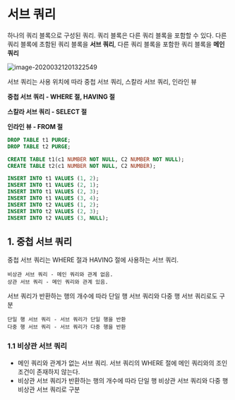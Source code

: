 # 서브 쿼리

하나의 쿼리 블록으로 구성된 쿼리. 쿼리 블록은 다른 쿼리 블록을 포함할 수 있다. 다른 쿼리 블록에 초함된 쿼리 블록을 **서브 쿼리**, 다른 쿼리 블록을 포함한 쿼리 블록을 **메인 쿼리**



![image-20200321201322549](https://tva1.sinaimg.cn/large/00831rSTgy1gd1rhfhsmcj30z40f6thl.jpg)



서브 쿼리는 사용 위치에 따라 중첩 서브 쿼리, 스칼라 서브 쿼리, 인라인 뷰



**중첩 서브 쿼리 - WHERE 절, HAVING 절**

**스칼라 서브 쿼리 - SELECT 절**

**인라인 뷰 - FROM 절**



```sql
DROP TABLE t1 PURGE;
DROP TABLE t2 PURGE;

CREATE TABLE t1(c1 NUMBER NOT NULL, C2 NUMBER NOT NULL);
CREATE TABLE t2(c1 NUMBER NOT NULL, C2 NUMBER);

INSERT INTO t1 VALUES (1, 2);
INSERT INTO t1 VALUES (2, 1);
INSERT INTO t1 VALUES (2, 3);
INSERT INTO t1 VALUES (3, 4);
INSERT INTO t2 VALUES (1, 2);
INSERT INTO t2 VALUES (2, 3);
INSERT INTO t2 VALUES (3, NULL);
```

## 1. 중첩 서브 쿼리

중첩 서브 쿼리는 WHERE 절과 HAVING 절에 사용하는 서브 쿼리.

```
비상관 서브 쿼리 - 메인 쿼리와 관계 없음.
상관 서브 쿼리 - 메인 쿼리와 관계 있음.
```

서브 쿼리가 반환하는 행의 개수에 따라 단일 행 서브 쿼리와 다중 행 서브 쿼리로도 구분

```
단일 행 서브 쿼리 - 서브 쿼리가 단일 행을 반환
다중 행 서브 쿼리 - 서브 쿼리가 다중 행을 반환
```

### 1.1 비상관 서브 쿼리

- 메인 쿼리와 관계가 없는 서브 쿼리. 서브 쿼리의 WHERE 절에 메인 쿼리와의 조인 조건이 존재하지 않는다.
- 비상관 서브 쿼리가 반환하는 행의 개수에 따라 단일 행 비상관 서브 쿼리와 다중 행 비상관 서브 쿼리로 구분

